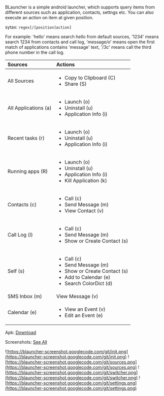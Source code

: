 BLauncher is a simple android launcher, which supports query items from different sources such as application, contacts, settngs etc. You can also execute an action on item at given position.

sytax: `regex[/[position]action]`

For example: 'hello' means search hello from default sources, '1234' means search 1234 from contacts and call log, 'message/o' means open the first match of applications contains 'message' text, '/3c' means call the third phone number in the call log.

| **Sources** | **Actions** |
|:------------|:------------|
| All Sources | <ul><li>Copy to Clipboard (C)</li><li>Share (S)</li></ul>|
| All Applications (a) | <ul><li> Launch (o) </li> <li> Uninstall (u) </li><li> Application Info (i) </li> </ul>|
| Recent tasks (r) | <ul><li> Launch (o) </li> <li> Uninstall (u) </li><li> Application Info (i) </li> </ul> |
| Running apps (R) | <ul><li> Launch (o) </li> <li> Uninstall (u) </li><li> Application Info (i) </li> <li>Kill Application (k) </li> </ul> |
| Contacts (c) | <ul><li> Call (c) </li> <li> Send Message (m) </li><li> View Contact (v) </li></ul> |
| Call Log (l) | <ul><li> Call (c) </li> <li> Send Message (m) </li><li> Show or Create Contact (s) </li></ul> |
| Self (s)    | <ul><li> Call (c) </li> <li> Send Message (m) </li><li> Show or Create Contact (s) </li> <li>Add to Calendar (e) </li><li>Search ColorDict (d)</li></ul> |
| SMS Inbox (m) | View Message (v) |
| Calendar (e) |<ul><li> View an Event (v)</li><li>Edit an Event (e)</li></ul> |

Apk: [Download](https://code.google.com/p/blauncher/source/browse/com.bob.blauncher-1.apk)

Screenshots: [See All](https://blauncher-screenshot.googlecode.com/git/)

![https://blauncher-screenshot.googlecode.com/git/init.png](https://blauncher-screenshot.googlecode.com/git/init.png)
![https://blauncher-screenshot.googlecode.com/git/sources.png](https://blauncher-screenshot.googlecode.com/git/sources.png)
![https://blauncher-screenshot.googlecode.com/git/switcher.png](https://blauncher-screenshot.googlecode.com/git/switcher.png)
![https://blauncher-screenshot.googlecode.com/git/settings.png](https://blauncher-screenshot.googlecode.com/git/settings.png)